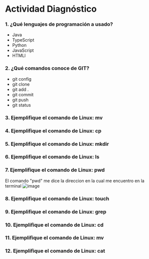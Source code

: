 # Actividad Diagnóstico


### 1. ¿Qué lenguajes de programación a usado?
- Java
- TypeScript
- Python
- JavaScript
- HTMLl
### 2. ¿Qué comandos conoce de GIT?
- git config
- git clone
- git add .
- git commit
- git push
- git status
### 3. Ejemplifique el comando de Linux: mv
### 4. Ejemplifique el comando de Linux: cp
### 5. Ejemplifique el comando de Linux: mkdir
### 6. Ejemplifique el comando de Linux: ls
### 7. Ejemplifique el comando de Linux: pwd
El comando "pwd" me dice la direccion en la cual me encuentro en la terminal
![image](https://github.com/PlataformasWeb-P-AA2024/actividad-diagnostico-joechuro1206/assets/159073776/36511847-66fd-407f-ad08-12d68411db2c)

### 8. Ejemplifique el comando de Linux: touch
### 9. Ejemplifique el comando de Linux: grep
### 10. Ejemplifique el comando de Linux: cd
### 11. Ejemplifique el comando de Linux: mv
### 12. Ejemplifique el comando de Linux: cat
